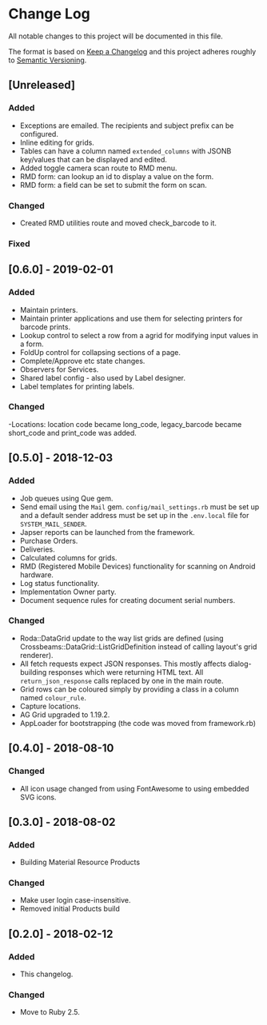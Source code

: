 # Change Log
All notable changes to this project will be documented in this file.

The format is based on [Keep a Changelog](http://keepachangelog.com/)
and this project adheres roughly to [Semantic Versioning](http://semver.org/).


## [Unreleased]
### Added
- Exceptions are emailed. The recipients and subject prefix can be configured.
- Inline editing for grids.
- Tables can have a column named `extended_columns` with JSONB key/values that can be displayed and edited.
- Added toggle camera scan route to RMD menu.
- RMD form: can lookup an id to display a value on the form.
- RMD form: a field can be set to submit the form on scan.
### Changed
- Created RMD utilities route and moved check_barcode to it.
### Fixed

## [0.6.0] - 2019-02-01
### Added
- Maintain printers.
- Maintain printer applications and use them for selecting printers for barcode prints.
- Lookup control to select a row from a agrid for modifying input values in a form.
- FoldUp control for collapsing sections of a page.
- Complete/Approve etc state changes.
- Observers for Services.
- Shared label config - also used by Label designer.
- Label templates for printing labels.
### Changed
-Locations: location code became long_code, legacy_barcode became short_code and print_code was added.

## [0.5.0] - 2018-12-03
### Added
- Job queues using Que gem.
- Send email using the `Mail` gem. `config/mail_settings.rb` must be set up and a default sender address must be set up in the `.env.local` file for `SYSTEM_MAIL_SENDER`.
- Japser reports can be launched from the framework.
- Purchase Orders.
- Deliveries.
- Calculated columns for grids.
- RMD (Registered Mobile Devices) functionality for scanning on Android hardware.
- Log status functionality.
- Implementation Owner party.
- Document sequence rules for creating document serial numbers.
### Changed
- Roda::DataGrid update to the way list grids are defined (using Crossbeams::DataGrid::ListGridDefinition instead of calling layout's grid renderer).
- All fetch requests expect JSON responses. This mostly affects dialog-building responses which were returning HTML text. All `return_json_response` calls replaced by one in the main route.
- Grid rows can be coloured simply by providing a class in a column named `colour_rule`.
- Capture locations.
- AG Grid upgraded to 1.19.2.
- AppLoader for bootstrapping (the code was moved from framework.rb)

## [0.4.0] - 2018-08-10
### Changed
- All icon usage changed from using FontAwesome to using embedded SVG icons.

## [0.3.0] - 2018-08-02
### Added
- Building Material Resource Products
### Changed
- Make user login case-insensitive.
- Removed initial Products build

## [0.2.0] - 2018-02-12
### Added
- This changelog.
### Changed
- Move to Ruby 2.5.
